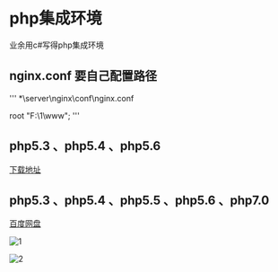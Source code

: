 # php集成环境

  业余用c#写得php集成环境

  ## nginx.conf 要自己配置路径
  
  '''
  *\server\nginx\conf\nginx.conf
 
  root   "F:\1\www";
  '''
  
## php5.3 、php5.4 、php5.6

[下载地址](https://share.weiyun.com/ffc3be37439c36681d097bc9ebf08e7e) 


## php5.3 、php5.4 、php5.5 、php5.6 、php7.0

[百度网盘](http://pan.baidu.com/s/1mhSBZq4) 


![1](http://b389.photo.store.qq.com/psb?/V14SCHEg0Zq4JL/RuVc6sxT1F*jCKPVOIL2aMyhjejnc6rQKDDtkWCzmJI!/c/dIUBAAAAAAAA&bo=PgE1AT4BNQEDACU!&rf=mood_app)

![2](http://b389.photo.store.qq.com/psb?/V14SCHEg0Zq4JL/92yuV*HGsJyc3WMSHgrHnxnLAUln8v4H2fN3MwPdDhQ!/c/dIUBAAAAAAAA&bo=XAFFAVwBRQEDACU!)
